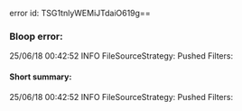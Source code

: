 error id: TSG1tnlyWEMiJTdaiO619g==
### Bloop error:

25/06/18 00:42:52 INFO FileSourceStrategy: Pushed Filters:
#### Short summary: 

25/06/18 00:42:52 INFO FileSourceStrategy: Pushed Filters: